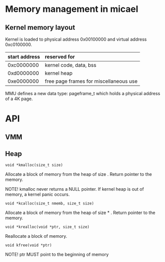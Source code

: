 # Memory management in micael

## Kernel memory layout

Kernel is loaded to physical address 0x00100000 and virtual address 0xc0100000.

| start address | reserved for |
| --------------| :------------|
| 0xc0000000    | kernel code, data, bss |
| 0xd0000000    | kernel heap |
| 0xe0000000    | free page frames for miscellaneous use |

MMU defines a new data type: pageframe_t which holds a physical address of a 4K page.

# API 

## VMM

## Heap
`void *kmalloc(size_t size)`

Allocate a block of memory from the heap of size <size>. Return pointer to the memory.

NOTE! kmalloc never returns a NULL pointer. If kernel heap is out of memory, a kernel panic occurs.



`void *kcalloc(size_t nmemb, size_t size)`

Allocate a block of memory from the heap of size <size> * <nmemb>. Return pointer to the memory.



`void *krealloc(void *ptr, size_t size)`

Reallocate a block of memory. 



`void kfree(void *ptr)`

NOTE! ptr MUST point to the beginning of memory
